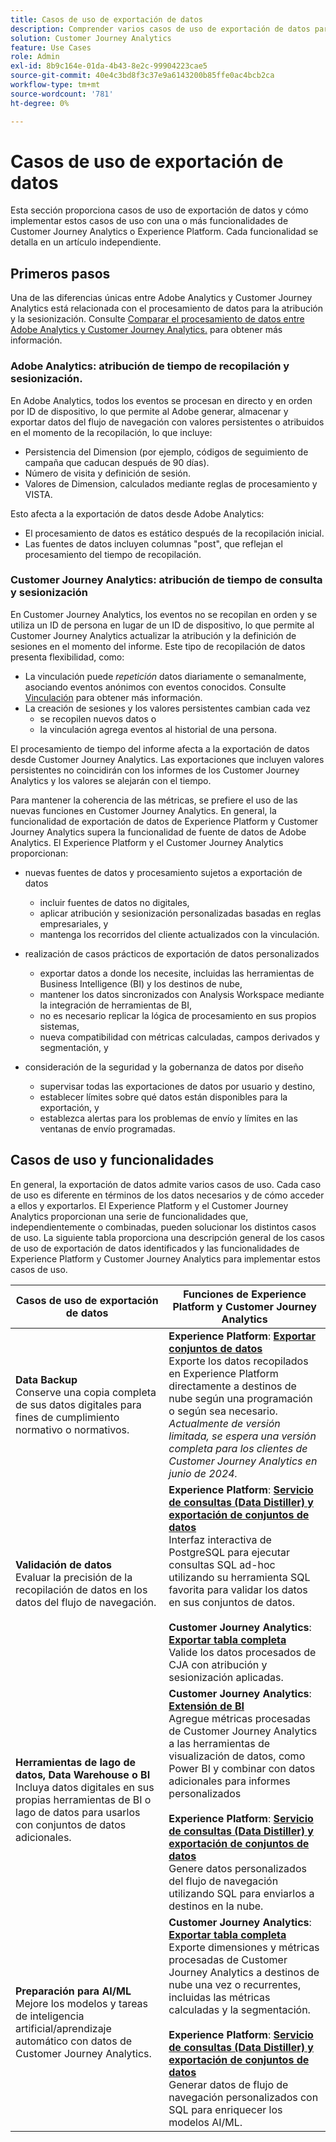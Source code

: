 ```yaml
---
title: Casos de uso de exportación de datos
description: Comprender varios casos de uso de exportación de datos para Customer Journey Analytics
solution: Customer Journey Analytics
feature: Use Cases
role: Admin
exl-id: 8b9c164e-01da-4b43-8e2c-99904223cae5
source-git-commit: 40e4c3bd8f3c37e9a6143200b85ffe0ac4bcb2ca
workflow-type: tm+mt
source-wordcount: '781'
ht-degree: 0%

---
```


# Casos de uso de exportación de datos

Esta sección proporciona casos de uso de exportación de datos y cómo implementar estos casos de uso con una o más funcionalidades de Customer Journey Analytics o Experience Platform. Cada funcionalidad se detalla en un artículo independiente.

## Primeros pasos

Una de las diferencias únicas entre Adobe Analytics y Customer Journey Analytics está relacionada con el procesamiento de datos para la atribución y la sesionización. Consulte [Comparar el procesamiento de datos entre Adobe Analytics y Customer Journey Analytics.](/help/getting-started/aa-vs-cja/data-processing-comparisons.md) para obtener más información.

### Adobe Analytics: atribución de tiempo de recopilación y sesionización.

En Adobe Analytics, todos los eventos se procesan en directo y en orden por ID de dispositivo, lo que permite al Adobe generar, almacenar y exportar datos del flujo de navegación con valores persistentes o atribuidos en el momento de la recopilación, lo que incluye:

* Persistencia del Dimension (por ejemplo, códigos de seguimiento de campaña que caducan después de 90 días).
* Número de visita y definición de sesión.
* Valores de Dimension, calculados mediante reglas de procesamiento y VISTA.

Esto afecta a la exportación de datos desde Adobe Analytics:

* El procesamiento de datos es estático después de la recopilación inicial.
* Las fuentes de datos incluyen columnas &quot;post&quot;, que reflejan el procesamiento del tiempo de recopilación.


### Customer Journey Analytics: atribución de tiempo de consulta y sesionización

En Customer Journey Analytics, los eventos no se recopilan en orden y se utiliza un ID de persona en lugar de un ID de dispositivo, lo que permite al Customer Journey Analytics actualizar la atribución y la definición de sesiones en el momento del informe. Este tipo de recopilación de datos presenta flexibilidad, como:

* La vinculación puede _repetición_ datos diariamente o semanalmente, asociando eventos anónimos con eventos conocidos. Consulte [Vinculación](../../stitching/overview.md) para obtener más información.
* La creación de sesiones y los valores persistentes cambian cada vez
   * se recopilen nuevos datos o
   * la vinculación agrega eventos al historial de una persona.

El procesamiento de tiempo del informe afecta a la exportación de datos desde Customer Journey Analytics. Las exportaciones que incluyen valores persistentes no coincidirán con los informes de los Customer Journey Analytics y los valores se alejarán con el tiempo.

Para mantener la coherencia de las métricas, se prefiere el uso de las nuevas funciones en Customer Journey Analytics. En general, la funcionalidad de exportación de datos de Experience Platform y Customer Journey Analytics supera la funcionalidad de fuente de datos de Adobe Analytics. El Experience Platform y el Customer Journey Analytics proporcionan:

* nuevas fuentes de datos y procesamiento sujetos a exportación de datos

   * incluir fuentes de datos no digitales,
   * aplicar atribución y sesionización personalizadas basadas en reglas empresariales, y
   * mantenga los recorridos del cliente actualizados con la vinculación.

* realización de casos prácticos de exportación de datos personalizados

   * exportar datos a donde los necesite, incluidas las herramientas de Business Intelligence (BI) y los destinos de nube,
   * mantener los datos sincronizados con Analysis Workspace mediante la integración de herramientas de BI,
   * no es necesario replicar la lógica de procesamiento en sus propios sistemas,
   * nueva compatibilidad con métricas calculadas, campos derivados y segmentación, y

* consideración de la seguridad y la gobernanza de datos por diseño

   * supervisar todas las exportaciones de datos por usuario y destino,
   * establecer límites sobre qué datos están disponibles para la exportación, y
   * establezca alertas para los problemas de envío y límites en las ventanas de envío programadas.


## Casos de uso y funcionalidades

En general, la exportación de datos admite varios casos de uso. Cada caso de uso es diferente en términos de los datos necesarios y de cómo acceder a ellos y exportarlos. El Experience Platform y el Customer Journey Analytics proporcionan una serie de funcionalidades que, independientemente o combinadas, pueden solucionar los distintos casos de uso. La siguiente tabla proporciona una descripción general de los casos de uso de exportación de datos identificados y las funcionalidades de Experience Platform y Customer Journey Analytics para implementar estos casos de uso.

| Casos de uso de exportación de datos | Funciones de Experience Platform y Customer Journey Analytics |
|---|---|
| **Data Backup**<br/> Conserve una copia completa de sus datos digitales para fines de cumplimiento normativo o normativos. | **Experience Platform**: [**Exportar conjuntos de datos**](export-datasets.md)<br/> Exporte los datos recopilados en Experience Platform directamente a destinos de nube según una programación o según sea necesario.<br/>*Actualmente de versión limitada, se espera una versión completa para los clientes de Customer Journey Analytics en junio de 2024.* |
| **Validación de datos**<br/> Evaluar la precisión de la recopilación de datos en los datos del flujo de navegación. | **Experience Platform**: [**Servicio de consultas (Data Distiller) y exportación de conjuntos de datos**](queryservice-export-datasets.md)<br/> Interfaz interactiva de PostgreSQL para ejecutar consultas SQL ad-hoc utilizando su herramienta SQL favorita para validar los datos en sus conjuntos de datos.<br/><br/>**Customer Journey Analytics**: [**Exportar tabla completa**](export-full-table.md)<br/> Valide los datos procesados de CJA con atribución y sesionización aplicadas. |
| **Herramientas de lago de datos, Data Warehouse o BI**<br/> Incluya datos digitales en sus propias herramientas de BI o lago de datos para usarlos con conjuntos de datos adicionales. | **Customer Journey Analytics**: [**Extensión de BI**](bi-extension.md)<br/> Agregue métricas procesadas de Customer Journey Analytics a las herramientas de visualización de datos, como Power BI y combinar con datos adicionales para informes personalizados <br/><br/>**Experience Platform**: [**Servicio de consultas (Data Distiller) y exportación de conjuntos de datos**](queryservice-export-datasets.md)<br> Genere datos personalizados del flujo de navegación utilizando SQL para enviarlos a destinos en la nube. |
| **Preparación para AI/ML**<br/> Mejore los modelos y tareas de inteligencia artificial/aprendizaje automático con datos de Customer Journey Analytics. | **Customer Journey Analytics**: [**Exportar tabla completa**](export-full-table.md)<br/> Exporte dimensiones y métricas procesadas de Customer Journey Analytics a destinos de nube una vez o recurrentes, incluidas las métricas calculadas y la segmentación.<br/><br/>**Experience Platform**: [**Servicio de consultas (Data Distiller) y exportación de conjuntos de datos**](queryservice-export-datasets.md)<br/> Generar datos de flujo de navegación personalizados con SQL para enriquecer los modelos AI/ML. |
